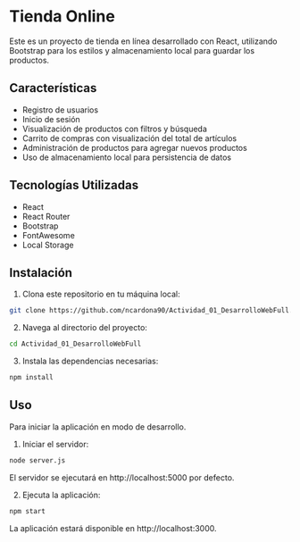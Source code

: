 # Tienda Online

Este es un proyecto de tienda en línea desarrollado con React, utilizando Bootstrap para los estilos y almacenamiento local para guardar los productos.

## Características

- Registro de usuarios
- Inicio de sesión
- Visualización de productos con filtros y búsqueda
- Carrito de compras con visualización del total de artículos
- Administración de productos para agregar nuevos productos
- Uso de almacenamiento local para persistencia de datos

## Tecnologías Utilizadas

- React
- React Router
- Bootstrap
- FontAwesome
- Local Storage

## Instalación

1. Clona este repositorio en tu máquina local:

```sh
git clone https://github.com/ncardona90/Actividad_01_DesarrolloWebFull.git
```
2. Navega al directorio del proyecto:

```sh 
cd Actividad_01_DesarrolloWebFull
```
3. Instala las dependencias necesarias:

```sh 
npm install
```
## Uso

Para iniciar la aplicación en modo de desarrollo.

1. Iniciar el servidor:

```sh 
node server.js
```
El servidor se ejecutará en http://localhost:5000 por defecto.

2. Ejecuta la aplicación:

```sh 
npm start
```

La aplicación estará disponible en http://localhost:3000.